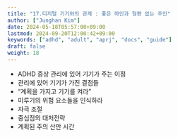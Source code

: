 ```yaml
---
title: "17.디지털 기기와의 관계 : 좋은 하인과 형편 없는 주인"
author: ["Junghan Kim"]
date: 2024-05-18T05:57:00+09:00
lastmod: 2024-09-20T12:00:42+09:00
keywords: ["adhd", "adult", "aprj", "docs", "guide"]
draft: false
weight: 18
---
```


<!--more-->

-   ADHD 증상 관리에 있어 기기가 주는 이점
-   관리에 있어 기기가 가진 결점들
-   “계획을 가지고 기기를 켜라”
-   미루기의 위험 요소들을 인식하라
-   자극 조절
-   중심점의 대처전략
-   계획된 주의 산만 시간
